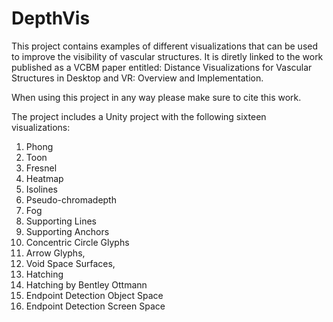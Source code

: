 # DepthVis

This project contains examples of different visualizations that can be used to improve the visibility of vascular structures. It is diretly linked to the work published as a VCBM paper entitled: Distance Visualizations for Vascular Structures in Desktop and VR:
Overview and Implementation.

When using this project in any way please make sure to cite this work.

The project includes a Unity project with the following sixteen visualizations:

1) Phong
2) Toon
3) Fresnel
4) Heatmap
5) Isolines
6) Pseudo-chromadepth
7) Fog
8) Supporting Lines
9) Supporting Anchors
10) Concentric Circle Glyphs
11) Arrow Glyphs, 
12) Void Space Surfaces,
13) Hatching
14) Hatching by Bentley Ottmann
15) Endpoint Detection Object Space
16) Endpoint Detection Screen Space
